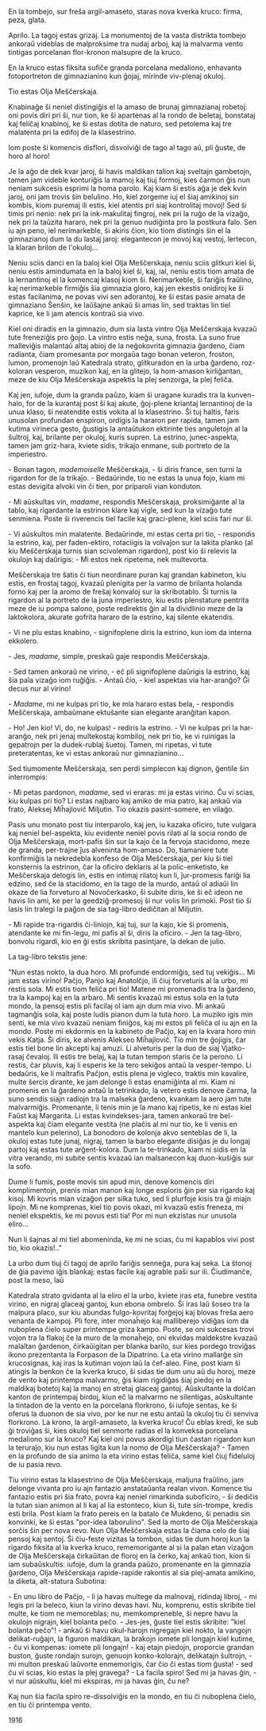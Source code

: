 En la tombejo, sur freŝa argil-amaseto, staras nova kverka kruco: firma, peza, glata.

Aprilo. La tagoj estas grizaj. La monumentoj de la vasta distrikta tombejo ankoraŭ videblas de malproksime tra nudaj arboj, kaj la malvarma vento tintigas porcelanan flor-kronon malsupre de la kruco. 

En la kruco estas fiksita sufiĉe granda porcelana medaliono, enhavanta fotoportreton de gimnazianino kun ĝojaj, mirinde viv-plenaj okuloj. 

Tio estas Olja Meŝĉerskaja. 

Knabinaĝe ŝi neniel distingiĝis el la amaso de brunaj gimnazianaj robetoj: oni povis diri pri ŝi, nur tion, ke ŝi apartenas al la rondo de beletaj, bonstataj kaj feliĉaj knabinoj, ke ŝi estas dotita de naturo, sed petolema kaj tre malatenta pri la edifoj de la klasestrino. 

Iom poste ŝi komencis disflori, disvolviĝi de tago al tago aŭ, pli ĝuste, de horo al horo!

Je la aĝo de dek kvar jaroj, ŝi havis maldikan talion kaj sveltajn gambetojn, tamen jam videble konturiĝis la mamoj kaj tiuj formoj, kies ĉarmon ĝis nun neniam sukcesis esprimi la homa parolo. Kaj kiam ŝi estis aĝa je dek kvin jaroj, oni jam trovis ŝin belulino. Ho, kiel zorgeme iuj el ŝiaj amikinoj sin kombis, kiom puremaj ili estis, kiel atentis pri siaj kontrolitaj movoj! Sed ŝi timis pri nenio: nek pri la ink-makulitaj fingroj, nek pri la ruĝo de la vizaĝo, nek pri la taŭzita hararo, nek pri la genuo nudiĝinta pro la postkura falo. Sen iu ajn peno, iel nerimarkeble, ŝi akiris ĉion, kio tiom distingis ŝin el la gimnazianoj dum la du lastaj jaroj: elegantecon je movoj kaj vestoj, lertecon, la klaran brilon de l'okuloj… 

Neniu sciis danci en la baloj kiel Olja Meŝĉerskaja, neniu sciis glitkuri kiel ŝi, neniu estis amindumata en la baloj kiel ŝi, kaj, ial, neniu estis tiom amata de la lernantinoj el la komencaj klasoj kiom ŝi. Nerimarkeble, ŝi fariĝis fraŭlino, kaj nerimarkeble firmiĝis ŝia gimnazia gloro, kaj jen ekestis onidiroj ke ŝi estas facilanima, ne povas vivi sen adorantoj, ke ŝi estas pasie amata de gimnaziano Ŝenŝin, ke laŭŝajne ankaŭ ŝi amas lin, sed traktas lin tiel kaprice, ke li jam atencis kontraŭ sia vivo. 

Kiel oni diradis en la gimnazio, dum sia lasta vintro Olja Meŝĉerskaja kvazaŭ tute freneziĝis pro ĝojo. La vintro estis neĝa, suna, frosta. La suno frue malleviĝis malantaŭ altaj abioj de la neĝokovrita gimnazia ĝardeno, ĉiam radianta, ĉiam promesanta por morgaŭa tago bonan veteron, froston, lumon, promenojn laŭ Katedrala strato, glitkuradon en la urba ĝardeno, roz-koloran vesperon, muzikon kaj, en la glitejo, la hom-amason kirliĝantan, meze de kiu Olja Meŝĉerskaja aspektis la plej senzorga, la plej feliĉa. 

Kaj jen, iufoje, dum la granda paŭzo, kiam ŝi uragane kuradis tra la kunven-halo, for de la kurantaj post ŝi kaj akute, ĝoj-plene kriantaj lernantinoj de la unua klaso, ŝi neatendite estis vokita al la klasestrino. Ŝi tuj haltis, faris unusolan profundan enspiron, ordigis la hararon per rapida, tamen jam kutima virineca gesto, ĝustigis la antaŭtukon ektirinte ties anguletojn al la ŝultroj, kaj, brilante per okuloj, kuris supren. La estrino, junec-aspekta, tamen jam griz-hara, kviete sidis, trikaĵo enmane, sub portreto de la imperiestro. 

\- Bonan tagon, *mademoiselle* Meŝĉerskaja, - ŝi diris france, sen turni la rigardon for de la trikaĵo. - Bedaŭrinde, tio ne estas la unua fojo, kiam mi estas devigita alvoki vin ĉi tien, por priparoli vian konduton. 

\- Mi aŭskultas vin, *madame*, respondis Meŝĉerskaja, proksimiĝante al la tablo, kaj rigardante la estrinon klare kaj vigle, sed kun la vizaĝo tute senmiena. Poste ŝi riverencis tiel facile kaj graci-plene, kiel sciis fari nur ŝi. 

\- Vi aŭskultos min malatente. Bedaŭrinde, mi estas certa pri tio, - respondis la estrino, kaj, per faden-ektiro, rotaciigis la volvaĵon sur la lakita planko (al kiu Meŝĉerskaja turnis sian scivoleman rigardon), post kio ŝi relevis la okulojn kaj daŭrigis: - Mi estos nek ripetema, nek multevorta. 

Meŝĉerskaja tre ŝatis ĉi tiun neordinare puran kaj grandan kabineton, kiu estis, en frostaj tagoj, kvazaŭ plenigita per la varmo de brilanta holanda forno kaj per la aromo de freŝaj konvaloj sur la skribotablo. Ŝi turnis la rigardon al la portreto de la juna imperiestro, kiu estis plenstature pentrita meze de iu pompa salono, poste redirektis ĝin al la dividlinio meze de la laktokolora, akurate gofrita hararo de la estrino, kaj silente ekatendis. 

\- Vi ne plu estas knabino, - signifoplene diris la estrino, kun iom da interna ekkolero. 

\- Jes, *madame*, simple, preskaŭ gaje respondis Meŝĉerskaja. 

\- Sed tamen ankoraŭ ne virino, - eĉ pli signifoplene daŭrigis la estrino, kaj ŝia pala vizaĝo iom ruĝiĝis. - Antaŭ ĉio, - kiel aspektas via har-aranĝo? Ĝi decus nur al virino\! 

\- *Madame*, mi ne kulpas pri tio, ke mia hararo estas bela, - respondis Meŝĉerskaja, ambaŭmane ektuŝante sian elegante aranĝitan kapon. 

\- Ho! Jen kio! Vi, do, ne kulpas! - rediris la estrino. - Vi ne kulpas pri la har-aranĝo, nek pri jenaj multekostaj kombiloj, nek pri tio, ke vi ruinigas la gepatrojn per la dudek-rublaj ŝuetoj. Tamen, mi ripetas, vi tute preteratentas, ke vi estas ankoraŭ nur gimnazianino… 

Sed tiumomente Meŝĉerskaja, sen perdi simplecon kaj dignon, ĝentile ŝin interrompis: 

\- Mi petas pardonon, *madame*, sed vi eraras: mi ja estas virino. Ĉu vi scias, kiu kulpas pri tio? Li estas najbaro kaj amiko de mia patro, kaj ankaŭ via frato, Aleksej Miĥajloviĉ Miljutin. Tio okazis pasint-somere, en vilaĝo. 

Pasis unu monato post tiu interparolo, kaj jen, iu kazaka oficiro, tute vulgara kaj neniel bel-aspekta, kiu evidente neniel povis rilati al la socia rondo de Olja Meŝĉerskaja, mort-pafis ŝin sur la kajo ĉe la fervoja stacidomo, meze de granda, per-trajne ĵus alveninta hom-amaso. Do, tiamaniere tute konfirmiĝis la nekredebla konfeso de Olja Meŝĉerskaja, per kiu ŝi tiel konsternis la estrinon, ĉar la oficiro deklaris al la polic-enketisto, ke Meŝĉerskaja delogis lin, estis en intimaj rilatoj kun li, ĵur-promesis fariĝi lia edzino, sed ĉe la stacidomo, en la tago de la murdo, antaŭ ol adiaŭi lin okaze de lia forveturo al Novoĉerkasko, ŝi subite diris, ke ŝi eĉ ideon ne havis lin ami, ke per la geedziĝ-promesoj ŝi nur volis lin primoki. Post tio ŝi lasis lin tralegi la paĝon de sia tag-libro dediĉitan al Miljutin. 

\- Mi rapide tra-rigardis ĉi-liniojn, kaj tuj, sur la kajo, kie ŝi promenis, atendante ke mi fin-legu, mi pafis al ŝi, diris la oficiro. - Jen la tag-libro, bonvolu rigardi, kio en ĝi estis skribita pasintjare, la dekan de julio. 

La tag-libro tekstis jene: 

"Nun estas nokto, la dua horo. Mi profunde endormiĝis, sed tuj vekiĝis… Mi jam estas virino\! Paĉjo, Panjo kaj Anatolĉjo, ili ĉiuj forveturis al la urbo, mi restis sola. Mi estis tiom feliĉa pri tio\! Matene mi promenadis tra la ĝardeno, tra la kampoj kaj en la arbaro. Mi sentis kvazaŭ mi estus sola en la tuta mondo, la pensoj estis pli facilaj ol iam ajn dum mia vivo. Mi ankaŭ tagmanĝis sola, kaj poste ludis pianon dum la tuta horo. La muziko igis min senti, ke mia vivo kvazaŭ neniam finiĝos, kaj mi estos pli feliĉa ol iu ajn en la mondo. Poste mi ekdormis en la kabineto de Paĉjo, kaj en la kvara horo min vekis Katja. Ŝi diris, ke alvenis Alekseo Miĥajloviĉ. Tio min tre ĝojigis, ĉar estis tiel bone lin akcepti kaj amuzi. Li alveturis per la duo de siaj Vjatko-rasaj ĉevaloj. Ili estis tre belaj, kaj la tutan tempon staris ĉe la perono. Li restis, ĉar pluvis, kaj li esperis ke la tero sekiĝos antaŭ la vesper-tempo. Li bedaŭris, ke li maltrafis Paĉjon, estis plena je vigleco, traktis min kavalire, multe ŝercis dirante, ke jam delonge li estas enamiĝinta al mi. Kiam ni promenis en la ĝardeno antaŭ la tetrinkado, la vetero estis denove ĉarma, la suno sendis siajn radiojn tra la malseka ĝardeno, kvankam la aero jam tute malvarmiĝis. Promenante, li tenis min je la mano kaj ripetis, ke ni estas kiel Faŭst kaj Margarita. Li estas kvindekses-jara, tamen ankoraŭ tre bel-aspekta kaj ĉiam elegante vestita \(ne plaĉis al mi nur tio, ke li venis en mantelo kun pelerino\), La bonodoro de kolonja akvo senteblas de li, la okuloj estas tute junaj, nigraj, tamen la barbo elegante disiĝas je du longaj partoj kaj estas tute arĝent-kolora. Dum la te-trinkado, kiam ni sidis en la vitra verando, mi subite sentis kvazaŭ ian malsanecon kaj duon-kuŝiĝis sur la sofo. 

Dume li fumis, poste movis sin apud min, denove komencis diri komplimentojn, prenis mian manon kaj longe esploris ĝin per sia rigardo kaj kisoj. Mi kovris mian vizaĝon per silka tuko, sed li plurfoje kisis tra ĝi miajn lipojn. Mi ne komprenas, kiel tio povis okazi, mi kvazaŭ estis freneza, mi neniel ekspektis, ke mi povus esti tia\! Por mi nun ekzistas nur unusola eliro… 

Nun li ŝajnas al mi tiel abomeninda, ke mi ne scias, ĉu mi kapablos vivi post tio, kio okazis\!.." 

La urbo dum tiuj ĉi tagoj de aprilo fariĝis senneĝa, pura kaj seka. La ŝtonoj de ĝia pavimo iĝis blankaj: estas facile kaj agrable paŝi sur ili. Ĉiudimanĉe, post la meso, laŭ 

Katedrala strato gvidanta al la eliro el la urbo, kviete iras eta, funebre vestita virino, en nigraj glaceaj gantoj, kun ebona ombrelo. Ŝi iras laŭ ŝoseo tra la malpura placo, sur kiu abundas fulgo-kovritaj forĝejoj kaj blovas freŝa aero venanta de kampoj. Pli fore, inter monaĥejo kaj malliberejo vidiĝas iom da nuboplena ĉielo super printempe griza kampo. Poste, se oni sukcesas trovi vojon tra la flakoj ĉe la muro de la monaĥejo, oni ekvidas maldekstre kvazaŭ malaltan ĝardenon, ĉirkaŭigitan per blanka barilo, sur kies pordego troviĝas ikono prezentanta la Forpason de la Dipatrino. La eta virino mallarĝe sin krucosignas, kaj iras la kutiman vojon laŭ la ĉef-aleo. Fine, post kiam ŝi atingis la benkon ĉe la kverka kruco, ŝi sidas tie dum unu aŭ du horoj, meze de vento kaj printempa malvarmo, ĝis kiam rigidiĝas ŝiaj piedoj en la maldikaj botetoj kaj la manoj en stretaj glaceaj gantoj. Aŭskultante la dolĉan kanton de printempaj birdoj, kiun eĉ la malvarmo ne silentigas, aŭskultante la tintadon de la vento en la porcelana florkrono, ŝi iufoje sentas, ke ŝi oferus la duonon de sia vivo, por ke nur ne estu antaŭ la okuloj tiu ĉi senviva florkrono. La krono, la argil-amaseto, la kverka kruco\! Ĉu eblas kredi, ke sub ĝi troviĝas ŝi, kies okuloj tiel senmorte radias el la konveksa porcelana medaliono sur la kruco? Kaj kiel oni povus akordigi tiun ĉastan rigardon kun la teruraĵo, kiu nun estas ligita kun la nomo de Olja Meŝĉerskaja? - Tamen en la profundo de sia animo la eta virino estas feliĉa, same kiel ĉiuj fideluloj de iu pasia revo. 

Tiu virino estas la klasestrino de Olja Meŝĉerskaja, maljuna fraŭlino, jam delonge vivanta pro iu ajn fantazio anstataŭanta realan vivon. Komence tiu fantazio estis pri ŝia frato, povra kaj neniel rimarkinda suboficiro, - ŝi dediĉis la tutan sian animon al li kaj al lia estonteco, kiun ŝi, tute sin-trompe, kredis esti brila. Post kiam la frato pereis en la batalo ĉe Mukdeno, ŝi penadis sin konvinki, ke ŝi estas "por-idea laborulino". Sed la morto de Olja Meŝĉerskaja sorĉis ŝin per nova revo. Nun Olja Meŝĉerskaja estas la ĉiama celo de ŝiaj pensoj kaj sentoj. Ŝi ĉiu-feste vizitas la tombon, sidas tie dum horoj kun la rigardo fiksita al la kverka kruco, rememorigante al si la palan etan vizaĝon de Olja Meŝĉerskaja ĉirkaŭitan de floroj en la ĉerko, kaj ankaŭ tion, kion ŝi iam subaŭskultis: iufoje, dum la granda paŭzo, promenante en la gimnazia ĝardeno, Olja Meŝĉerskaja rapide-rapide rakontis al sia plej-amata amikino, la diketa, alt-statura Subotina: 

\- En unu libro de Paĉjo, - li ja havas multege da malnovaj, ridindaj libroj, - mi legis pri la beleco, kiun la virino devas havi. Nu, komprenu, estis skribite tiel multe, ke tiom ne memoreblas; nu, memkompreneble, ŝi nepre havu la okulojn nigrajn, kiel bolanta peĉo. - Jes-jes, ĝuste tiel estis skribite: "kiel bolanta peĉo"\! - ankaŭ ŝi havu okul-harojn nigregajn kiel nokto, la vangojn delikat-ruĝajn, la figuron maldikan, la brakojn iomete pli longajn kiel kutime, - ĉu vi kompenas: iomete pli longajn\! - kaj etajn piedojn, proporcie grandan buston, ĝuste rondajn surojn, genuojn konko-kolorajn, delikatajn ŝultrojn, - mi multon preskaŭ laŭvorte enmemorigis, ĉar ĉio ĉi estas tiom ĝusta\! - sed ĉu vi scias, kio estas la plej gravega? - La facila spiro\! Sed mi ja havas ĝin, - vi nur aŭskultu, kiel mi ekspiras, mi ja havas ĝin, ĉu ne? 

Kaj nun ŝia facila spiro re-dissolviĝis en la mondo, en tiu ĉi nuboplena ĉielo, en tiu ĉi printempa vento. 

1916

